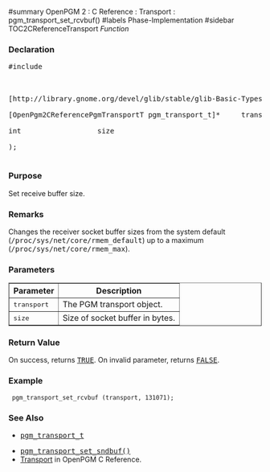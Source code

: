 ﻿#summary OpenPGM 2 : C Reference : Transport : pgm\_transport\_set\_rcvbuf()
#labels Phase-Implementation
#sidebar TOC2CReferenceTransport
_Function_
### Declaration ###
<pre>
#include <pgm/pgm.h><br>
<br>
[http://library.gnome.org/devel/glib/stable/glib-Basic-Types.html#gboolean gboolean] *pgm_transport_set_rcvbuf* (<br>
[OpenPgm2CReferencePgmTransportT pgm_transport_t]*     transport,<br>
int                  size<br>
);<br>
</pre>

### Purpose ###
Set receive buffer size.

### Remarks ###
Changes the receiver socket buffer sizes from the system default (<tt>/proc/sys/net/core/rmem_default</tt>) up to a maximum (<tt>/proc/sys/net/core/rmem_max</tt>).

### Parameters ###
<table cellpadding='5' border='1' cellspacing='0'>
<tr>
<th>Parameter</th>
<th>Description</th>
</tr>
<tr>
<td><tt>transport</tt></td>
<td>The PGM transport object.</td>
</tr><tr>
<td><tt>size</tt></td>
<td>Size of socket buffer in bytes.</td>
</tr>
</table>


### Return Value ###
On success, returns <tt><a href='http://library.gnome.org/devel/glib/stable/glib-Standard-Macros.html#TRUE--CAPS'>TRUE</a></tt>.  On invalid parameter, returns <tt><a href='http://library.gnome.org/devel/glib/stable/glib-Standard-Macros.html#FALSE--CAPS'>FALSE</a></tt>.

### Example ###
```
 pgm_transport_set_rcvbuf (transport, 131071);
```

### See Also ###
  * <tt><a href='OpenPgm2CReferencePgmTransportT.md'>pgm_transport_t</a></tt><br>
<ul><li><tt><a href='OpenPgm2CReferencePgmTransportSetSndBuf.md'>pgm_transport_set_sndbuf()</a></tt><br>
</li><li><a href='OpenPgm2CReferenceTransport.md'>Transport</a> in OpenPGM C Reference.</li></ul>
